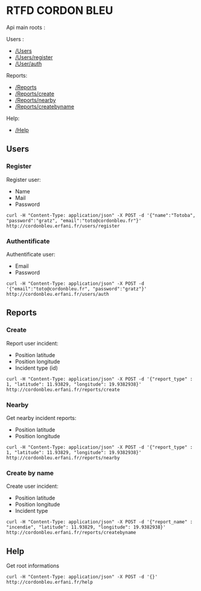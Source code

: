 # RTFD CORDON BLEU

Api main roots :

Users :
- [/Users](#users)
- [/Users/register](#register)
- [/User/auth](#authentificate)

Reports:
- [/Reports](#reports)
- [/Reports/create](#create)
- [/Reports/nearby](#nearby)
- [/Reports/createbyname](#create-by-name)

Help:
- [/Help](#help)

## Users
### Register

Register user:
- Name
- Mail
- Password

```shell
curl -H "Content-Type: application/json" -X POST -d '{"name":"Totoba", "password":"gratz", "email":"toto@cordonbleu.fr"}' http://cordonbleu.erfani.fr/users/register
```

### Authentificate

Authentificate user:
- Email
- Password

```shell
curl -H "Content-Type: application/json" -X POST -d '{"email":"toto@cordonbleu.fr", "password":"gratz"}' http://cordonbleu.erfani.fr/users/auth
```

## Reports
### Create

Report user incident:
- Position latitude
- Position longitude
- Incident type (id)

```shell
curl -H "Content-Type: application/json" -X POST -d '{"report_type" : 1, "latitude": 11.93829, "longitude": 19.9382938}' http://cordonbleu.erfani.fr/reports/create
```

### Nearby

Get nearby incident reports:
- Position latitude
- Position longitude

```shell
curl -H "Content-Type: application/json" -X POST -d '{"report_type" : 1, "latitude": 11.93829, "longitude": 19.9382938}' http://cordonbleu.erfani.fr/reports/nearby
```

### Create by name

Create user incident:
- Position latitude
- Position longitude
- Incident type

```
curl -H "Content-Type: application/json" -X POST -d '{"report_name" : "incendie", "latitude": 11.93829, "longitude": 19.9382938}' http://cordonbleu.erfani.fr/reports/createbyname
```

## Help

Get root informations

```
curl -H "Content-Type: application/json" -X POST -d '{}' http://cordonbleu.erfani.fr/help
```
